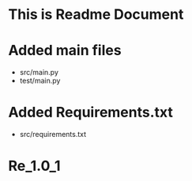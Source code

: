 # This is Readme Document

# Added main files
* src/main.py
* test/main.py

# Added Requirements.txt
* src/requirements.txt

# Re_1.0_1